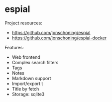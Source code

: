 # espial

Project resources:

- https://github.com/jonschoning/espial
- https://github.com/jonschoning/espial-docker

Features:

- Web frontend
- Complex search filters
- Tags
- Notes
- Markdown support
- Import/export t
- Title by fetch
- Storage: sqlite3
